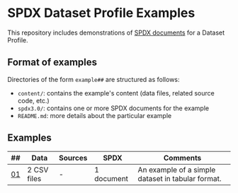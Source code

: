 # SPDX Dataset Profile Examples

This repository includes demonstrations of [SPDX documents](https://spdx.dev)
for a Dataset Profile.

## Format of examples

Directories of the form `example##` are structured as follows:

- `content/`: contains the example's content (data files, related source code,
  etc.)
- `spdx3.0/`: contains one or more SPDX documents for the example
- `README.md`: more details about the particular example

## Examples

| ## | Data | Sources | SPDX | Comments |
|----|------|---------|------|----------|
| [01](./example01/) | 2 CSV files | - | 1 document | An example of a simple dataset in tabular format. |
